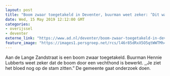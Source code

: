 ```yaml
---
layout: post
title: "Boom zwaar toegetakeld in Deventer, buurman weet zeker: ‘Dit was een vechthond’"
date: Wed, 15 May 2019 12:12:00 GMT
categories: 
- overijssel 
- deventer 
externe_link: "https://www.ad.nl/deventer/boom-zwaar-toegetakeld-in-deventer-buurman-weet-zeker-dit-was-een-vechthond~a9df5b5f/"
feature_image: "https://images1.persgroep.net/rcs/l46r85dRxX5O5qtWWTMh4xk9RRM/diocontent/148437061/_fitwidth/400/?appId=21791a8992982cd8da851550a453bd7f&quality=0.7"
---
```


Aan de Lange Zandstraat is een boom zwaar toegetakeld. Buurman Hennie Lubberts weet zeker dat de boom door een vechthond is bewerkt. ,,Je ziet het bloed nog op de stam zitten.” De gemeente gaat onderzoek doen.
